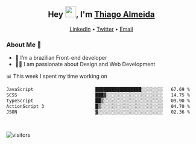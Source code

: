 

<h2 align="center">Hey <img src="https://github.com/TheDudeThatCode/TheDudeThatCode/blob/master/Assets/Hi.gif" width="29">, I'm <a href="https://www.linkedin.com/in/thiago-almeida-69785569/">Thiago Almeida</a></h2>
<p align="center">
  <a href="https://www.linkedin.com/in/thiago-almeida-69785569/">LinkedIn</a> •
  <a href="https://twitter.com/thiagoloal">Twitter</a> •
  <a href="mailto:thiagoloal@gmail.com">Email</a>
</p>

### About Me 🚀
- 🌱  I’m a brazilian Front-end developer</br>
- 👨‍💻  I am passionate about Design and Web Development</br>

<!-- ![Thiago Almeida github stats](https://github-readme-stats.vercel.app/api?username=thiagoloal&show_icons=true&hide_border=true)&nbsp;&nbsp; -->

📊 This week I spent my time working on
<!--START_SECTION:waka-->

```txt
JavaScript                       █████████████████░░░░░░░░   67.69 %
SCSS                             ███▓░░░░░░░░░░░░░░░░░░░░░   14.75 %
TypeScript                       ██▒░░░░░░░░░░░░░░░░░░░░░░   09.90 %
ActionScript 3                   █▒░░░░░░░░░░░░░░░░░░░░░░░   04.70 %
JSON                             ▓░░░░░░░░░░░░░░░░░░░░░░░░   02.36 %
```

<!--END_SECTION:waka-->

<br />

![visitors](https://visitor-badge.laobi.icu/badge?page_id=thiagoloal.thiagoloal)
